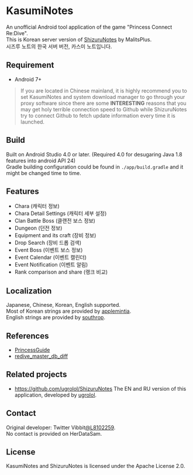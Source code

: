 # KasumiNotes
An unofficial Android tool application of the game "Princess Connect Re:Dive".  
This is Korean server version of [ShizuruNotes](https://github.com/MalitsPlus/ShizuruNotes) by MalitsPlus.  
시즈루 노트의 한국 서버 버전, 카스미 노트입니다.

## Requirement
* Android 7+
> If you are located in Chinese mainland, it is highly recommend you to set KasumiNotes and system download manager to go through your proxy software since there are some **INTERESTING** reasons that you may get holy terrible connection speed to Github while ShizuruNotes try to connect Github to fetch update information every time it is launched.

## Build
Built on Android Studio 4.0 or later. (Required 4.0 for desugaring Java 1.8 features into android API 24)  
Gradle building configuration could be found in `./app/build.gradle` and it might be changed time to time.

## Features
* Chara (캐릭터 정보)
* Chara Detail Settings (캐릭터 세부 설정)
* Clan Battle Boss (클랜전 보스 정보)
* Dungeon (던전 정보)
* Equipment and its craft (장비 정보)
* Drop Search (장비 드롭 검색)
* Event Boss (이벤트 보스 정보)
* Event Calendar (이벤트 캘린더)
* Event Notification (이벤트 알림)
* Rank comparison and share (랭크 비교)


## Localization
Japanese, Chinese, Korean, English supported.  
Most of Korean strings are provided by [applemintia](https://twitter.com/_applemintia).  
English strings are provided by [southrop](https://github.com/southrop).

## References 
* [PrincessGuide](https://github.com/superk589/PrincessGuide) 
* [redive_master_db_diff](https://github.com/esterTion/redive_master_db_diff)

## Related projects
* https://github.com/ugrolol/ShizuruNotes The EN and RU version of this application, developed by [ugrolol](https://github.com/ugrolol).

## Contact
Original developer: Twitter Vibbit[@L8102259](https://twitter.com/L8102259).  
No contact is provided on HerDataSam.

## License 
KasumiNotes and ShizuruNotes is licensed under the Apache License 2.0.

